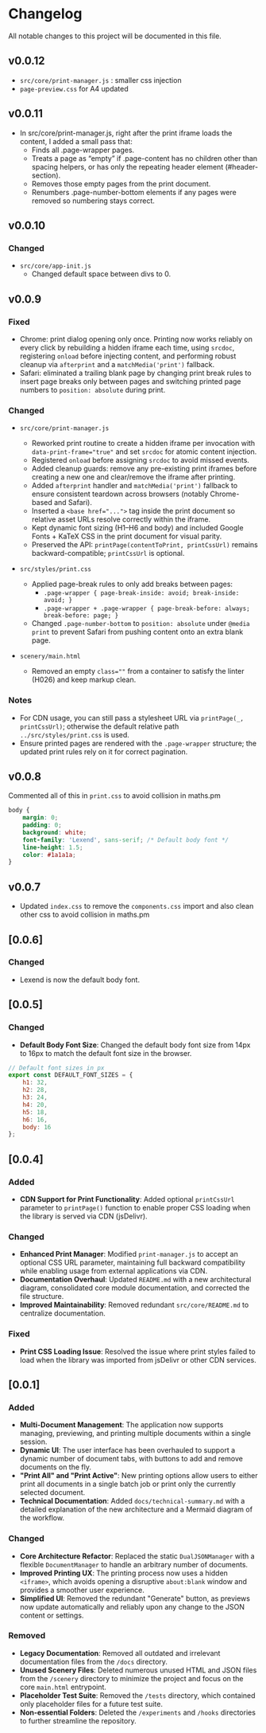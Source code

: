 # Changelog

All notable changes to this project will be documented in this file.



## v0.0.12

- `src/core/print-manager.js` : smaller css injection 
- `page-preview.css` for A4 updated

## v0.0.11


- In src/core/print-manager.js, right after the print iframe loads the content, I added a small pass that:
  - Finds all .page-wrapper pages.
  - Treats a page as “empty” if .page-content has no children other than spacing helpers, or has only the repeating header element (#header-section).
  - Removes those empty pages from the print document.
  - Renumbers .page-number-bottom elements if any pages were removed so numbering stays correct.



## v0.0.10

### Changed
- `src/core/app-init.js`
  - Changed default space between divs to 0.


## v0.0.9

### Fixed
- Chrome: print dialog opening only once. Printing now works reliably on every click by rebuilding a hidden iframe each time, using `srcdoc`, registering `onload` before injecting content, and performing robust cleanup via `afterprint` and a `matchMedia('print')` fallback.
- Safari: eliminated a trailing blank page by changing print break rules to insert page breaks only between pages and switching printed page numbers to `position: absolute` during print.

### Changed
- `src/core/print-manager.js`
  - Reworked print routine to create a hidden iframe per invocation with `data-print-frame="true"` and set `srcdoc` for atomic content injection.
  - Registered `onload` before assigning `srcdoc` to avoid missed events.
  - Added cleanup guards: remove any pre-existing print iframes before creating a new one and clear/remove the iframe after printing.
  - Added `afterprint` handler and `matchMedia('print')` fallback to ensure consistent teardown across browsers (notably Chrome-based and Safari).
  - Inserted a `<base href="...">` tag inside the print document so relative asset URLs resolve correctly within the iframe.
  - Kept dynamic font sizing (H1–H6 and body) and included Google Fonts + KaTeX CSS in the print document for visual parity.
  - Preserved the API: `printPage(contentToPrint, printCssUrl)` remains backward-compatible; `printCssUrl` is optional.

- `src/styles/print.css`
  - Applied page-break rules to only add breaks between pages:
    - `.page-wrapper { page-break-inside: avoid; break-inside: avoid; }`
    - `.page-wrapper + .page-wrapper { page-break-before: always; break-before: page; }`
  - Changed `.page-number-bottom` to `position: absolute` under `@media print` to prevent Safari from pushing content onto an extra blank page.

- `scenery/main.html`
  - Removed an empty `class=""` from a container to satisfy the linter (H026) and keep markup clean.

### Notes
- For CDN usage, you can still pass a stylesheet URL via `printPage(_, printCssUrl)`; otherwise the default relative path `../src/styles/print.css` is used.
- Ensure printed pages are rendered with the `.page-wrapper` structure; the updated print rules rely on it for correct pagination.



## v0.0.8

Commented all of this in `print.css` to avoid collision in maths.pm
```css
body {
    margin: 0;
    padding: 0;
    background: white;
    font-family: 'Lexend', sans-serif; /* Default body font */
    line-height: 1.5;
    color: #1a1a1a;
}
```


## v0.0.7

- Updated `index.css` to remove the `components.css` import and also clean other css to avoid collision in maths.pm

## [0.0.6]

### Changed
- Lexend is now the default body font.


## [0.0.5]

### Changed
- **Default Body Font Size**: Changed the default body font size from 14px to 16px to match the default font size in the browser.

```js
// Default font sizes in px
export const DEFAULT_FONT_SIZES = {
    h1: 32,
    h2: 28,
    h3: 24,
    h4: 20,
    h5: 18,
    h6: 16,
    body: 16
};
```



## [0.0.4]

### Added
- **CDN Support for Print Functionality**: Added optional `printCssUrl` parameter to `printPage()` function to enable proper CSS loading when the library is served via CDN (jsDelivr).

### Changed
- **Enhanced Print Manager**: Modified `print-manager.js` to accept an optional CSS URL parameter, maintaining full backward compatibility while enabling usage from external applications via CDN.
- **Documentation Overhaul**: Updated `README.md` with a new architectural diagram, consolidated core module documentation, and corrected the file structure.
- **Improved Maintainability**: Removed redundant `src/core/README.md` to centralize documentation.

### Fixed
- **Print CSS Loading Issue**: Resolved the issue where print styles failed to load when the library was imported from jsDelivr or other CDN services.

## [0.0.1]

### Added
- **Multi-Document Management**: The application now supports managing, previewing, and printing multiple documents within a single session.
- **Dynamic UI**: The user interface has been overhauled to support a dynamic number of document tabs, with buttons to add and remove documents on the fly.
- **"Print All" and "Print Active"**: New printing options allow users to either print all documents in a single batch job or print only the currently selected document.
- **Technical Documentation**: Added `docs/technical-summary.md` with a detailed explanation of the new architecture and a Mermaid diagram of the workflow.

### Changed
- **Core Architecture Refactor**: Replaced the static `DualJSONManager` with a flexible `DocumentManager` to handle an arbitrary number of documents.
- **Improved Printing UX**: The printing process now uses a hidden `<iframe>`, which avoids opening a disruptive `about:blank` window and provides a smoother user experience.
- **Simplified UI**: Removed the redundant "Generate" button, as previews now update automatically and reliably upon any change to the JSON content or settings.

### Removed
- **Legacy Documentation**: Removed all outdated and irrelevant documentation files from the `/docs` directory.
- **Unused Scenery Files**: Deleted numerous unused HTML and JSON files from the `/scenery` directory to minimize the project and focus on the core `main.html` entrypoint.
- **Placeholder Test Suite**: Removed the `/tests` directory, which contained only placeholder files for a future test suite.
- **Non-essential Folders**: Deleted the `/experiments` and `/hooks` directories to further streamline the repository. 